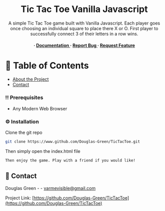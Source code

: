 <div align='center'>

<h1>Tic Tac Toe Vanilla Javascript</h1>
<p>A simple Tic Tac Toe game built with Vanilla Javascript. Each player goes once choosing an individual square to place there X or O. First player to successfully connect 3 of their letters in a row wins.</p>

<h4> <span> · </span> <a href="https://github.com/Douglas Green/TicTacToe/blob/master/README.md"> Documentation </a> <span> · </span> <a href="https://github.com/Douglas Green/TicTacToe/issues"> Report Bug </a> <span> · </span> <a href="https://github.com/Douglas Green/TicTacToe/issues"> Request Feature </a> </h4>


</div>

# :notebook_with_decorative_cover: Table of Contents

- [About the Project](#star2-about-the-project)
- [Contact](#handshake-contact)

### :bangbang: Prerequisites

- Any Modern Web Browser


### :gear: Installation

Clone the git repo
```bash
git clone https://www.github.com/Douglas-Green/TicTacToe.git
```
Then simply open the index.html file
```bash
Then enjoy the game. Play with a friend if you would like!
```


## :handshake: Contact

Douglas Green - - varmevisible@gmail.com

Project Link: [https://github.com/Douglas-Green/TicTacToe](https://github.com/Douglas-Green/TicTacToe)
